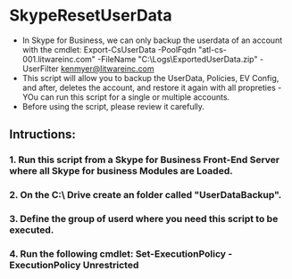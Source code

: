 # SkypeResetUserData
- In Skype for Business, we can only backup the userdata of an account with the cmdlet:
Export-CsUserData -PoolFqdn "atl-cs-001.litwareinc.com" -FileName "C:\Logs\ExportedUserData.zip" -UserFilter kenmyer@litwareinc.com
- This script will allow you to backup the UserData, Policies, EV Config, and after, deletes the account, and restore it again with all propreties - YOu can run this script for a single or multiple accounts.
- Before using the script, please review it carefully.
##  Intructions: 
###  1. Run this script from a Skype for Business Front-End Server where all Skype for business Modules are Loaded.
###  2. On the C:\ Drive create an folder called "UserDataBackup".
###  3. Define the group of userd where you need this script to be executed.
###  4. Run the following cmdlet: Set-ExecutionPolicy -ExecutionPolicy Unrestricted
